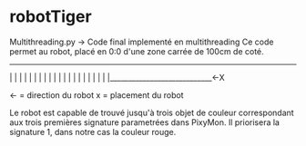 # robotTiger

Multithreading.py -> Code final implementé en multithreading
Ce code permet au robot, placé en 0:0 d'une zone carrée de 100cm de coté.
  ______________________________
 |                              |
 |                              |
 |                              |
 |                              |
 |                              |
 |                              |
 |                              |
 |                              |
 |                              |
 |                              |
 |____________________________<-X
 
 <- = direction du robot
 x = placement du robot
 
 Le robot est capable de trouvé jusqu'à trois objet de couleur correspondant aux trois premières signature parametrées dans PixyMon.
 Il priorisera la signature 1, dans notre cas la couleur rouge.
